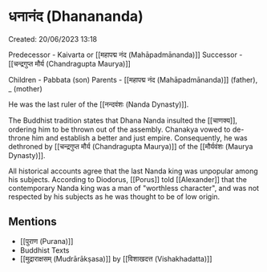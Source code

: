 # धनानंद (Dhanananda)

Created: 20/06/2023 13:18

Predecessor - Kaivarta or [[महापद्म नंद (Mahāpadmānanda)]]
Successor - [[चन्द्रगुप्त मौर्य (Chandragupta Maurya)]]

Children - Pabbata (son)
Parents - [[महापद्म नंद (Mahāpadmānanda)]] (father), _ (mother)

He was the last ruler of the [[नन्दवंशः (Nanda Dynasty)]].

The Buddhist tradition states that Dhana Nanda insulted the [[चाणक्य]], ordering him to be thrown out of the assembly. Chanakya vowed to de-throne him and establish a better and just empire. Consequently, he was dethroned by [[चन्द्रगुप्त मौर्य (Chandragupta Maurya)]] of the [[मौर्यवंशः (Maurya Dynasty)]].

All historical accounts agree that the last Nanda king was unpopular among his subjects. According to Diodorus, [[Porus]] told [[Alexander]] that the contemporary Nanda king was a man of "worthless character", and was not respected by his subjects as he was thought to be of low origin.

## Mentions

- [[पुराण (Purana)]]
- Buddhist Texts
- [[मुद्राराक्षसम् (Mudrārākṣasa)]] by [[विशाखदत्त (Vishakhadatta)]]